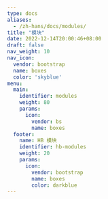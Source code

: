 ```yaml
---
type: docs
aliases:
  - /zh-hans/docs/modules/
title: "模块"
date: 2022-12-14T20:00:46+08:00
draft: false
nav_weight: 10
nav_icon:
  vendor: bootstrap
  name: boxes
  color: 'skyblue'
menu:
  main:
    identifier: modules
    weight: 80
    params:
      icon:
        vendor: bs
        name: boxes
  footer:
    name: HB 模块
    identifier: hb-modules
    weight: 20
    params:
      icon:
        vendor: bootstrap
        name: boxes
        color: darkblue
---
```

